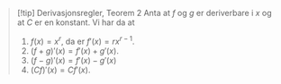 
> [!tip] Derivasjonsregler, Teorem 2
> Anta at $f$ og $g$ er deriverbare i $x$ og at $C$ er en konstant. Vi har da at
> 1. $f(x) = x^r$, da er $f'(x) = rx^{r-1}$.
> 2. $(f+g)'(x)=f'(x)+g'(x)$.
> 3. $(f-g)'(x)= f'(x)-g'(x)$
> 4. $(Cf)'(x)=Cf'(x)$.
>   